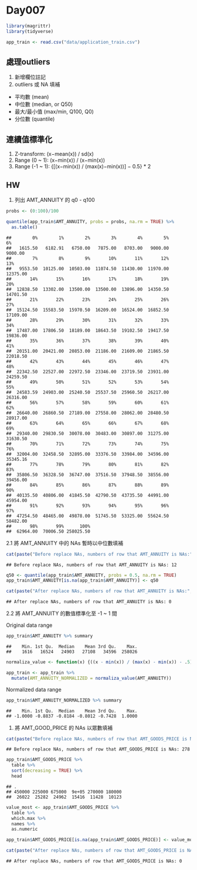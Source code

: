 Day007
================

``` r
library(magrittr)
library(tidyverse)
```

``` r
app_train <- read.csv("data/application_train.csv")
```

處理outliers
------------

1.  新增欄位註記
2.  outliers 或 NA 填補

-   平均數 (mean)
-   中位數 (median, or Q50)
-   最大/最小值 (max/min, Q100, Q0)
-   分位數 (quantile)

連續值標準化
------------

1.  Z-transform: (x−mean(x)) / sd(x)
2.  Range (0 ~ 1): (x−min(x)) / (x−min(x))
3.  Range (-1 ~ 1): {\[(x−min(x)) / (max(x)−min(x))\] − 0.5} \* 2

HW
--

1.  列出 AMT\_ANNUITY 的 q0 - q100

``` r
probs <- (0:100)/100

quantile(app_train$AMT_ANNUITY, probs = probs, na.rm = TRUE) %>%
  as.table()
```

    ##        0%        1%        2%        3%        4%        5%        6% 
    ##   1615.50   6182.91   6750.00   7875.00   8703.00   9000.00   9000.00 
    ##        7%        8%        9%       10%       11%       12%       13% 
    ##   9553.50  10125.00  10503.00  11074.50  11430.00  11970.00  12375.00 
    ##       14%       15%       16%       17%       18%       19%       20% 
    ##  12838.50  13302.00  13500.00  13500.00  13896.00  14350.50  14701.50 
    ##       21%       22%       23%       24%       25%       26%       27% 
    ##  15124.50  15583.50  15970.50  16209.00  16524.00  16852.50  17109.00 
    ##       28%       29%       30%       31%       32%       33%       34% 
    ##  17487.00  17806.50  18189.00  18643.50  19102.50  19417.50  19836.00 
    ##       35%       36%       37%       38%       39%       40%       41% 
    ##  20151.00  20421.00  20853.00  21186.00  21609.00  21865.50  22018.50 
    ##       42%       43%       44%       45%       46%       47%       48% 
    ##  22342.50  22527.00  22972.50  23346.00  23719.50  23931.00  24259.50 
    ##       49%       50%       51%       52%       53%       54%       55% 
    ##  24583.59  24903.00  25240.50  25537.50  25960.50  26217.00  26316.00 
    ##       56%       57%       58%       59%       60%       61%       62% 
    ##  26640.00  26860.50  27189.00  27558.00  28062.00  28480.50  28917.00 
    ##       63%       64%       65%       66%       67%       68%       69% 
    ##  29340.00  29830.50  30078.00  30483.00  30897.00  31275.00  31630.50 
    ##       70%       71%       72%       73%       74%       75%       76% 
    ##  32004.00  32458.50  32895.00  33376.50  33984.00  34596.00  35345.16 
    ##       77%       78%       79%       80%       81%       82%       83% 
    ##  35806.50  36328.50  36747.00  37516.50  37948.50  38556.00  39456.00 
    ##       84%       85%       86%       87%       88%       89%       90% 
    ##  40135.50  40806.00  41845.50  42790.50  43735.50  44991.00  45954.00 
    ##       91%       92%       93%       94%       95%       96%       97% 
    ##  47254.50  48465.00  49878.00  51745.50  53325.00  55624.50  58482.00 
    ##       98%       99%      100% 
    ##  62964.00  70006.50 258025.50

2.1 將 AMT\_ANNUITY 中的 NAs 暫時以中位數填補

``` r
cat(paste("Before replace NAs, numbers of row that AMT_ANNUITY is NAs:", sum(is.na(app_train$AMT_ANNUITY))));
```

    ## Before replace NAs, numbers of row that AMT_ANNUITY is NAs: 12

``` r
q50 <- quantile(app_train$AMT_ANNUITY, probs = 0.5, na.rm = TRUE)
app_train$AMT_ANNUITY[is.na(app_train$AMT_ANNUITY)] <- q50

cat(paste("After replace NAs, numbers of row that AMT_ANNUITY is NAs:", sum(is.na(app_train$AMT_ANNUITY))))
```

    ## After replace NAs, numbers of row that AMT_ANNUITY is NAs: 0

2.2 將 AMT\_ANNUITY 的數值標準化至 -1 ~ 1 間

Original data range

``` r
app_train$AMT_ANNUITY %>% summary
```

    ##    Min. 1st Qu.  Median    Mean 3rd Qu.    Max. 
    ##    1616   16524   24903   27108   34596  258026

``` r
normaliza_value <- function(x) {((x - min(x)) / (max(x) - min(x)) - .5) * 2}

app_train <- app_train %>%
  mutate(AMT_ANNUITY_NORMALIZED = normaliza_value(AMT_ANNUITY))
```

Normalized data range

``` r
app_train$AMT_ANNUITY_NORMALIZED %>% summary
```

    ##    Min. 1st Qu.  Median    Mean 3rd Qu.    Max. 
    ## -1.0000 -0.8837 -0.8184 -0.8012 -0.7428  1.0000

1.  將 AMT\_GOOD\_PRICE 的 NAs 以眾數填補

``` r
cat(paste("Before replace NAs, numbers of row that AMT_GOODS_PRICE is NAs:", sum(is.na(app_train$AMT_GOODS_PRICE))))
```

    ## Before replace NAs, numbers of row that AMT_GOODS_PRICE is NAs: 278

``` r
app_train$AMT_GOODS_PRICE %>%
  table %>%
  sort(decreasing = TRUE) %>%
  head
```

    ## .
    ## 450000 225000 675000  9e+05 270000 180000 
    ##  26022  25282  24962  15416  11428  10123

``` r
value_most <- app_train$AMT_GOODS_PRICE %>%
  table %>%
  which.max %>%
  names %>% 
  as.numeric

app_train$AMT_GOODS_PRICE[is.na(app_train$AMT_GOODS_PRICE)] <- value_most
```

``` r
cat(paste("After replace NAs, numbers of row that AMT_GOODS_PRICE is NAs:", sum(is.na(app_train$AMT_GOODS_PRICE))))
```

    ## After replace NAs, numbers of row that AMT_GOODS_PRICE is NAs: 0
